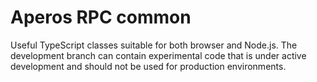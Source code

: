 # Aperos RPC common

Useful TypeScript classes suitable for both browser and Node.js.
The development branch can contain experimental code that is under
active development and should not be used for production environments.
